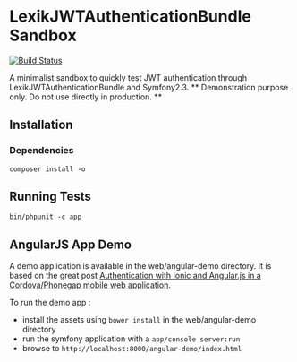 # LexikJWTAuthenticationBundle Sandbox

[![Build Status](https://travis-ci.org/slashfan/LexikJWTAuthenticationBundleSandbox.svg)](https://travis-ci.org/slashfan/LexikJWTAuthenticationBundleSandbox)

A minimalist sandbox to quickly test JWT authentication through LexikJWTAuthenticationBundle and Symfony2.3.
** Demonstration purpose only. Do not use directly in production. **

## Installation

### Dependencies

    composer install -o

## Running Tests

    bin/phpunit -c app

## AngularJS App Demo

A demo application is available in the web/angular-demo directory. It is based on the great post [Authentication with Ionic and Angular.js in a Cordova/Phonegap mobile web application](http://www.kdmooreconsulting.com/blogs/authentication-with-ionic-and-angular-js-in-a-cordovaphonegap-mobile-web-application/).

To run the demo app : 

* install the assets using `bower install` in the web/angular-demo directory
* run the symfony application with a `app/console server:run`
* browse to `http://localhost:8000/angular-demo/index.html`
